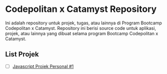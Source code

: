 # Codepolitan x Catamyst Repository

Ini adalah repository untuk projek, tugas, atau lainnya di Program Bootcamp
Codepolitan x Catamyst. Repository ini berisi source code untuk aplikasi,
projek, atau lainnya yang dibuat selama program Bootcamp Codepolitan x Catamyst.

## List Projek

-   [ ] [Javascript Projek Personal #1](project-javascript-personal-1/index.html)
